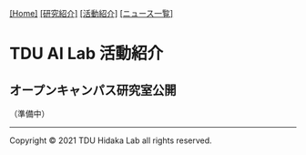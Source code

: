 [1]: /TDU-AI-Lab/
[2]: /TDU-AI-Lab/research/
[3]: /TDU-AI-Lab/activity/
[4]: /TDU-AI-Lab/news/
[[Home]][1] [[研究紹介]][2] [[活動紹介]][3] [[ニュース一覧]][4]

# TDU AI Lab 活動紹介

## オープンキャンパス研究室公開

（準備中）


---
Copyright &copy; 2021 TDU Hidaka Lab all rights reserved. 
